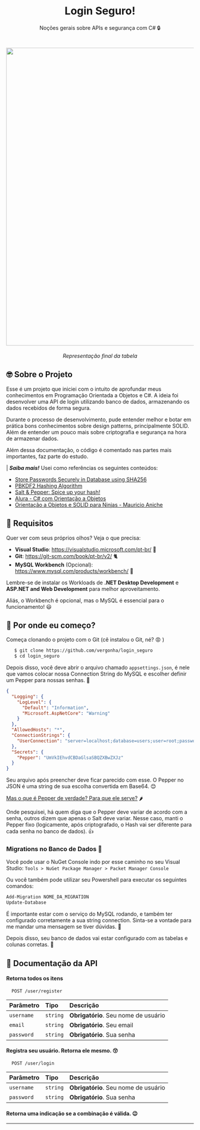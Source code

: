 <h1 align="center">Login Seguro!</h1>

<p align="center">Noções gerais sobre APIs e segurança com C# 🔒</p>
<h1 align="center"><img src="https://media.discordapp.net/attachments/970409780604706926/1134647493058101418/image.png?width=798&height=468" width="800px"></h1>
<p align="center"><i>Representação final da tabela</i></p>


## 🤓 Sobre o Projeto

Esse é um projeto que iniciei com o intuito de aprofundar meus conhecimentos em Programação Orientada a Objetos e C#. A ideia foi desenvolver uma API de login utilizando banco de dados, armazenando os dados recebidos de forma segura.

Durante o processo de desenvolvimento, pude entender melhor e botar em prática bons conhecimentos sobre design patterns, principalmente SOLID. Além de entender um pouco mais sobre criptografia e segurança na hora de armazenar dados.

Além dessa documentação, o código é comentado nas partes mais importantes, faz parte do estudo.


| ***Saiba mais!***
Usei como referências os seguintes conteúdos:
- [Store Passwords Securely in Database using SHA256](https://juldhais.net/secure-way-to-store-passwords-in-database-using-sha256-asp-net-core-898128d1c4ef)
- [PBKDF2 Hashing Algorithm](https://nishothan-17.medium.com/pbkdf2-hashing-algorithm-841d5cc9178d)
- [Salt & Pepper: Spice up your hash!](https://medium.com/@berto168/salt-pepper-spice-up-your-hash-b48328caa2af)
- [Alura - C# com Orientação a Objetos](https://cursos.alura.com.br/formacao-c-sharp-orientacao-objetos)
- [Orientação a Objetos e SOLID para Ninjas - Mauricio Aniche](https://www.amazon.com.br/Orienta%C3%A7%C3%A3o-Objetos-SOLID-para-Ninjas-ebook/dp/B019OU0G5U)


##  🌊 Requisitos
Quer ver com seus próprios olhos? Veja o que precisa:
- **Visual Studio**: https://visualstudio.microsoft.com/pt-br/ 🎀
- **Git**: https://git-scm.com/book/pt-br/v2/ 🐈
- **MySQL Workbench** (Opcional): https://www.mysql.com/products/workbench/ 🐬

Lembre-se de instalar os Workloads de **.NET Desktop Development** e **ASP.NET and Web Development** para melhor aproveitamento.

Aliás, o Workbench é opcional, mas o MySQL é essencial para o funcionamento! 😃

## 🤔 Por onde eu começo?

Começa clonando o projeto com o Git (cê instalou o Git, né? 😡 ) 

```bash
   $ git clone https://github.com/vergonha/login_seguro
   $ cd login_seguro
``` 

Depois disso, você deve abrir o arquivo chamado `appsettings.json`, é nele que vamos colocar nossa Connection String do MySQL e escolher definir um Pepper para nossas senhas. 🔐

```json
{
  "Logging": {
    "LogLevel": {
      "Default": "Information",
      "Microsoft.AspNetCore": "Warning"
    }
  },
  "AllowedHosts": "*",
  "ConnectionStrings": {
    "UserConnection": "server=localhost;database=users;user=root;password=root"
  },
  "Secrets": {
    "Pepper": "UmVkIEhvdCBDaGlsaSBQZXBwZXJz"
  }
}
```

Seu arquivo após preencher deve ficar parecido com esse. O Pepper no JSON é uma string de sua escolha convertida em Base64. 😊

[Mas o que é Pepper de verdade? Para que ele serve?](https://www.makeuseof.com/what-is-peppering-how-does-it-work/) 🌶️

Onde pesquisei, há quem diga que o Pepper deve variar de acordo com a senha, outros dizem que apenas o Salt deve variar. Nesse caso, manti o Pepper fixo (logicamente, após criptografado, o Hash vai ser diferente para cada senha no banco de dados). 👍

### Migrations no Banco de Dados 🐬

Você pode usar o NuGet Console indo por esse caminho no seu Visual Studio:
`Tools > NuGet Package Manager > Packet Manager Console` 

Ou você também pode utilizar seu Powershell para executar os seguintes comandos: 

```bash
Add-Migration NOME_DA_MIGRATION
Update-Database
```

É importante estar com o serviço do MySQL rodando, e também ter configurado corretamente a sua string connection. Sinta-se a vontade para me mandar uma mensagem se tiver dúvidas. 🙏

Depois disso, seu banco de dados vai estar configurado com as tabelas e colunas corretas. 🏢


## 📑 Documentação da API

#### Retorna todos os itens

```http
  POST /user/register
```

| Parâmetro   | Tipo       | Descrição                           |
| :---------- | :--------- | :---------------------------------- |
| `username` | `string` | **Obrigatório**. Seu nome de usuário |
| `email` | `string` | **Obrigatório**. Seu email |
| `password` | `string` | **Obrigatório**. Sua senha |

#### Registra seu usuário. Retorna ele mesmo. 😚
 
```http
  POST /user/login
```

| Parâmetro   | Tipo       | Descrição                           |
| :---------- | :--------- | :---------------------------------- |
| `username` | `string` | **Obrigatório**. Seu nome de usuário |
| `password` | `string` | **Obrigatório**. Sua senha |

#### Retorna uma indicação se a combinação é válida. 😉


---
